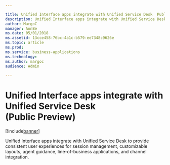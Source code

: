 ```yaml
---

title: Unified Interface apps integrate with Unified Service Desk  Public Preview 
description: Unified Interface apps integrate with Unified Service Desk to provide consistent user experiences for session management, customizable layouts, agent guidance, line-of-business applications, and channel integration.
author: MargoC
manager: AnnBe
ms.date: 05/01/2018
ms.assetid: 13cce458-76bc-4a1c-b579-ee7348c9626e
ms.topic: article
ms.prod: 
ms.service: business-applications
ms.technology: 
ms.author: margoc
audience: Admin

---
```

#  Unified Interface apps integrate with Unified Service Desk (Public Preview)




[!include[banner](../../includes/banner.md)]

Unified Interface apps integrate with Unified Service Desk to provide consistent
user experiences for session management, customizable layouts, agent guidance,
line-of-business applications, and channel integration.
